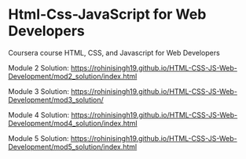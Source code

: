 # Html-Css-JavaScript for Web Developers
Coursera course HTML, CSS, and Javascript for Web Developers

Module 2 Solution:
https://rohinisingh19.github.io/HTML-CSS-JS-Web-Development/mod2_solution/index.html

Module 3 Solution:
https://rohinisingh19.github.io/HTML-CSS-JS-Web-Development/mod3_solution/

Module 4 Solution:
https://rohinisingh19.github.io/HTML-CSS-JS-Web-Development/mod4_solution/index.html

Module 5 Solution:
https://rohinisingh19.github.io/HTML-CSS-JS-Web-Development/mod5_solution/index.html

